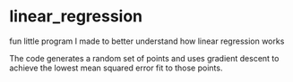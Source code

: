 # linear_regression
fun little program I made to better understand how linear regression works

The code generates a random set of points and uses gradient descent to achieve the lowest mean squared error fit to those points.


